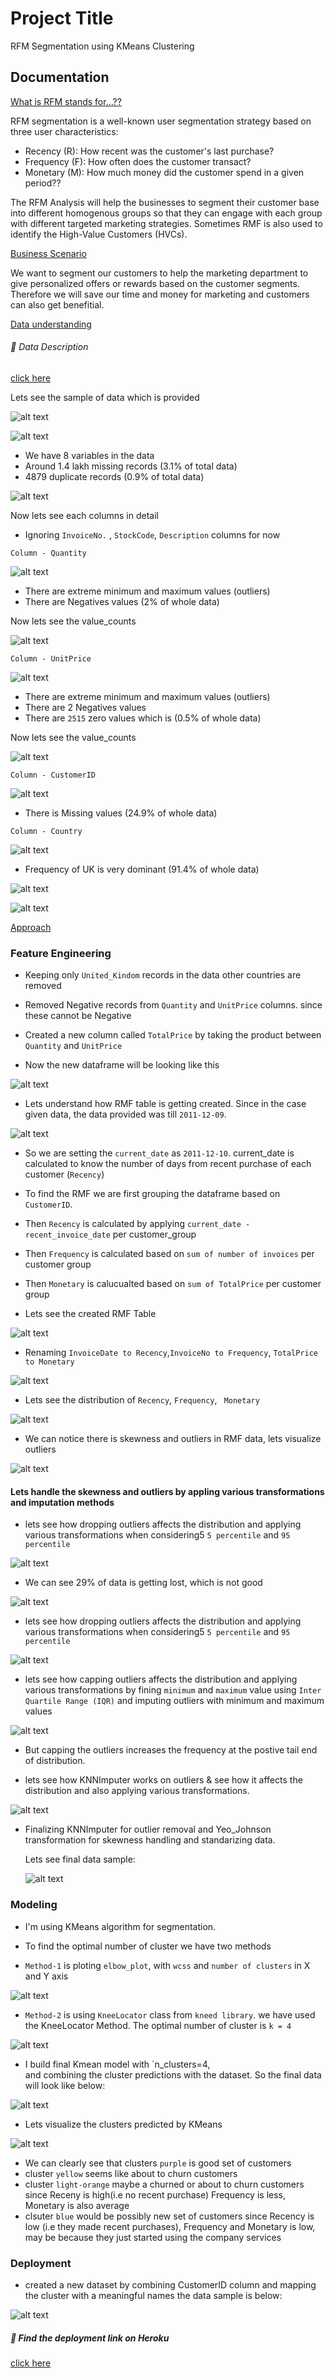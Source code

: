 
# Project Title

RFM Segmentation using KMeans Clustering


## Documentation

[What is RFM stands for...??](https://linktodocumentation)


RFM segmentation is a well-known user segmentation strategy based on three user characteristics:

- Recency (R): How recent was the customer's last purchase?
- Frequency (F): How often does the customer transact?
- Monetary (M): How much money did the customer spend in a given period??

The RFM Analysis will help the businesses to segment their customer base into different homogenous groups so that they can engage with each group with different targeted marketing strategies. 
Sometimes RMF is also used to identify the High-Value Customers (HVCs).

[Business Scenario](https://linktodocumentation)

We want to segment our customers to help 
the marketing department to give personalized offers or rewards based on the customer segments. 
Therefore we will save our time and money 
for marketing and customers can also get benefitial.

[Data understanding](https://linktodocumentation)


###### 🔗 Data Description
[click here](https://archive.ics.uci.edu/ml/datasets/online+retail)



Lets see the sample of data which is provided

![alt text](https://github.com/sudheeshe/RFM_Customer_Segmentation/blob/main/Images_for_readme/sample_data_head_snap.jpg?raw=true)


![alt text](https://github.com/sudheeshe/RFM_Customer_Segmentation/blob/main/Images_for_readme/df_overview_1.jpg?raw=true)

- We have 8 variables in the data
- Around 1.4 lakh missing records (3.1% of total data)
- 4879 duplicate records (0.9% of total data)

![alt text](https://github.com/sudheeshe/RFM_Customer_Segmentation/blob/main/Images_for_readme/df_overview_2.jpg?raw=true)


Now lets see each columns in detail

- Ignoring `InvoiceNo.` , `StockCode`, `Description` columns for now

`Column - Quantity`

![alt text](https://github.com/sudheeshe/RFM_Customer_Segmentation/blob/main/Images_for_readme/df_overview_3.jpg?raw=true)

- There are extreme minimum and maximum values (outliers)
- There are Negatives values (2% of whole data)

Now lets see the value_counts

![alt text](https://github.com/sudheeshe/RFM_Customer_Segmentation/blob/main/Images_for_readme/df_overview_4.jpg?raw=true)


`Column - UnitPrice`

![alt text](https://github.com/sudheeshe/RFM_Customer_Segmentation/blob/main/Images_for_readme/df_overview_7.jpg?raw=true)

- There are extreme minimum and maximum values (outliers)
- There are 2 Negatives values
- There are `2515` zero values which is (0.5% of whole data)

Now lets see the value_counts

![alt text](https://github.com/sudheeshe/RFM_Customer_Segmentation/blob/main/Images_for_readme/df_overview_8.jpg?raw=true)



`Column - CustomerID`

![alt text](https://github.com/sudheeshe/RFM_Customer_Segmentation/blob/main/Images_for_readme/df_overview_11.jpg?raw=true)

- There is Missing values (24.9% of whole data)


`Column - Country`

![alt text](https://github.com/sudheeshe/RFM_Customer_Segmentation/blob/main/Images_for_readme/df_overview_12.jpg?raw=true)


- Frequency of UK is very dominant (91.4% of whole data)

![alt text](https://github.com/sudheeshe/RFM_Customer_Segmentation/blob/main/Images_for_readme/df_overview_13.jpg?raw=true)



![alt text](https://github.com/sudheeshe/RFM_Customer_Segmentation/blob/main/Images_for_readme/df_overview_14.jpg?raw=true)


[Approach](https://linktodocumentation)

### Feature Engineering

- Keeping only `United_Kindom` records in the data other countries are removed
- Removed Negative records from `Quantity` and `UnitPrice` columns. since these cannot be Negative
- Created a new column called `TotalPrice` by taking the product between `Quantity` and `UnitPrice` 

- Now the new dataframe will be looking like this

![alt text](https://github.com/sudheeshe/RFM_Customer_Segmentation/blob/main/Images_for_readme/df_overview_16.jpg?raw=true)



- Lets understand how RMF table is getting created. Since in the case given data,
  the data provided was till `2011-12-09`. 

![alt text](https://github.com/sudheeshe/RFM_Customer_Segmentation/blob/main/Images_for_readme/df_overview_15.jpg?raw=true)


- So we are setting the `current_date` as `2011-12-10`. 
  current_date is calculated to know the number of days from recent purchase of each customer (`Recency`)
- To find the RMF we are first grouping the dataframe based on `CustomerID`. 
- Then `Recency` is calculated by applying `current_date - recent_invoice_date` per customer_group
- Then `Frequency` is calculated based on `sum of number of invoices` per customer group
- Then `Monetary` is calucualted based on `sum of TotalPrice` per customer group

- Lets see the created RMF Table

![alt text](https://github.com/sudheeshe/RFM_Customer_Segmentation/blob/main/Images_for_readme/df_overview_17.jpg?raw=true)

- Renaming `InvoiceDate to Recency`,`InvoiceNo to Frequency`, `TotalPrice to Monetary`

![alt text](https://github.com/sudheeshe/RFM_Customer_Segmentation/blob/main/Images_for_readme/df_overview_18.jpg?raw=true)

- Lets see the distribution of `Recency`,  `Frequency`, ` Monetary`

![alt text](https://github.com/sudheeshe/RFM_Customer_Segmentation/blob/main/Images_for_readme/df_overview_19.jpg?raw=true)

- We can notice there is skewness and outliers in RMF data, lets visualize outliers

![alt text](https://github.com/sudheeshe/RFM_Customer_Segmentation/blob/main/Images_for_readme/df_overview_20.jpg?raw=true)


#### Lets handle the skewness and outliers by appling various transformations and imputation methods

- lets see how dropping outliers affects the distribution and applying various transformations when considering5 `5 percentile` and `95 percentile`

![alt text](https://github.com/sudheeshe/RFM_Customer_Segmentation/blob/main/Images_for_readme/df_overview_21.jpg?raw=true)

- We can see 29% of data is getting lost, which is not good

![alt text](https://github.com/sudheeshe/RFM_Customer_Segmentation/blob/main/Images_for_readme/df_overview_22.jpg?raw=true)


- lets see how dropping outliers affects the distribution and applying various transformations when considering5 `5 percentile` and `95 percentile`

![alt text](https://github.com/sudheeshe/RFM_Customer_Segmentation/blob/main/Images_for_readme/df_overview_23.jpg?raw=true)

- lets see how capping outliers affects the distribution and applying various transformations by fining `minimum` and `maximum` value using `Inter Quartile Range (IQR)`
  and imputing outliers with minimum and maximum values

![alt text](https://github.com/sudheeshe/RFM_Customer_Segmentation/blob/main/Images_for_readme/df_overview_24.jpg?raw=true)

- But capping the outliers increases the frequency at the postive tail end of distribution.

- lets see how KNNImputer works on outliers & see how it affects the distribution and also applying various transformations.

![alt text](https://github.com/sudheeshe/RFM_Customer_Segmentation/blob/main/Images_for_readme/df_overview_25.jpg?raw=true)


- Finalizing KNNImputer for outlier removal and Yeo_Johnson transformation for skewness handling and standarizing data.
  
  Lets see final data sample:

  ![alt text](https://github.com/sudheeshe/RFM_Customer_Segmentation/blob/main/Images_for_readme/df_overview_26.jpg?raw=true)




### Modeling

- I'm using KMeans algorithm for segmentation.
- To find the optimal number of cluster we have two methods

- `Method-1` is  ploting `elbow_plot`, with `wcss` and `number of clusters` in X and Y axis

![alt text](https://github.com/sudheeshe/RFM_Customer_Segmentation/blob/main/Images_for_readme/df_overview_27.jpg?raw=true)

- `Method-2` is using `KneeLocator` class from `kneed library`. we have used the KneeLocator Method.
   The optimal number of cluster is `k = 4`

![alt text](https://github.com/sudheeshe/RFM_Customer_Segmentation/blob/main/Images_for_readme/df_overview_28.jpg?raw=true)

- I build final Kmean model with `n_clusters=4,  
  and combining the cluster predictions with the dataset. 
  So the final data will look like below:

![alt text](https://github.com/sudheeshe/RFM_Customer_Segmentation/blob/main/Images_for_readme/df_overview_29.jpg?raw=true)

- Lets visualize the clusters predicted by KMeans

![alt text](https://github.com/sudheeshe/RFM_Customer_Segmentation/blob/main/Images_for_readme/df_overview_30.jpg?raw=true)

- We can clearly see that clusters `purple` is good set of customers
- cluster `yellow` seems like about to churn customers
- cluster `light-orange` maybe a churned or about to churn customers since Receny is high(i.e no recent purchase) Frequency is less, Monetary is also average
- clsuter `blue` would be possibly new set of customers since Recency is low (i.e they made recent purchases), Frequency and Monetary is low, may be because they just started using the company services

### Deployment

- created a new dataset by combining CustomerID column and mapping the cluster with a meaningful names
  the data sample is below:

![alt text](https://github.com/sudheeshe/RFM_Customer_Segmentation/blob/main/Images_for_readme/df_overview_31.jpg?raw=true)



##### 🔗 Find the deployment link on Heroku

[click here](https://rfm-customer-segmentation.herokuapp.com/)


